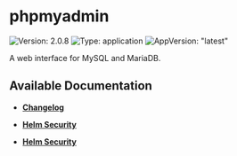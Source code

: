 # phpmyadmin

![Version: 2.0.8](https://img.shields.io/badge/Version-2.0.8-informational?style=flat-square) ![Type: application](https://img.shields.io/badge/Type-application-informational?style=flat-square) ![AppVersion: "latest"](https://img.shields.io/badge/AppVersion-"latest"-informational?style=flat-square)

A web interface for MySQL and MariaDB.

## Available Documentation

- [**Changelog**](CHANGELOG)

- [**Helm Security**](container-security)

- [**Helm Security**](helm-security)

